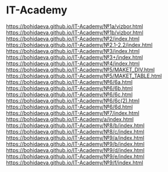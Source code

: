# IT-Academy

https://bohidaeva.github.io/IT-Academy/№1a/vizbor.html <br>
https://bohidaeva.github.io/IT-Academy/№1b/vizbor.html <br>
https://bohidaeva.github.io/IT-Academy/№2/index.html <br>
https://bohidaeva.github.io/IT-Academy/№2.1-2.2/index.html <br>
https://bohidaeva.github.io/IT-Academy/№3/index.html <br>
https://bohidaeva.github.io/IT-Academy/№3+/index.html <br>
https://bohidaeva.github.io/IT-Academy/№4/index.html <br>
https://bohidaeva.github.io/IT-Academy/№5/MAKET_DIV.html <br>
https://bohidaeva.github.io/IT-Academy/№5/MAKET_TABLE.html <br>
https://bohidaeva.github.io/IT-Academy/№6/6a.html <br>
https://bohidaeva.github.io/IT-Academy/№6/6b.html <br>
https://bohidaeva.github.io/IT-Academy/№6/6c.html <br>
https://bohidaeva.github.io/IT-Academy/№6/6c(2).html <br>
https://bohidaeva.github.io/IT-Academy/№6/6d.html <br>
https://bohidaeva.github.io/IT-Academy/№7/index.html <br>
https://bohidaeva.github.io/IT-Academy/a/index.html <br>
https://bohidaeva.github.io/IT-Academy/№8/b/index.html <br>
https://bohidaeva.github.io/IT-Academy/№8/c/index.html <br>
https://bohidaeva.github.io/IT-Academy/№9/a/index.html <br>
https://bohidaeva.github.io/IT-Academy/№9/b/index.html <br>
https://bohidaeva.github.io/IT-Academy/№9/d/index.html <br>
https://bohidaeva.github.io/IT-Academy/№9/e/index.html <br>
https://bohidaeva.github.io/IT-Academy/№9/f/index.html <br>
